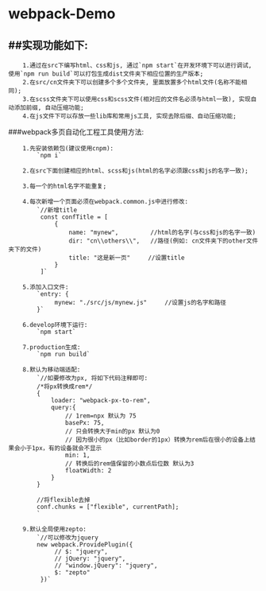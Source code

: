 webpack-Demo
================

##实现功能如下:
----------------
        1.通过在src下编写html、css和js, 通过`npm start`在开发环境下可以进行调试, 使用`npm run build`可以打包生成dist文件夹下相应位置的生产版本;
        2.在src/cn文件夹下可以创建多个多个文件夹, 里面放置多个html文件(名称不能相同);
        3.在scss文件夹下可以使用css和scss文件(相对应的文件名必须与html一致), 实现自动添加前缀, 自动压缩功能;
        4.在js文件下可以存放一些lib库和常用js工具, 实现去除后缀、自动压缩功能;

###webpack多页自动化工程工具使用方法:

        1.先安装依赖包(建议使用cnpm):
            `npm i`

        2.在src下面创建相应的html、scss和js(html的名字必须跟css和js的名字一致);

        3.每一个的html名字不能重复;

        4.每次新增一个页面必须在webpack.common.js中进行修改:
            `//新增title
             const confTitle = [
                 {
                     name: "mynew",         //html的名字(与css和js的名字一致)
                     dir: "cn\\others\\",   //路径(例如: cn文件夹下的other文件夹下的文件)
                     title: "这是新一页"     //设置title
                 }
             ]`

        5.添加入口文件:
            `entry: {
                 mynew: "./src/js/mynew.js"     //设置js的名字和路径
            }`

        6.develop环境下运行:
            `npm start`

        7.production生成:
            `npm run build`

        8.默认为移动端适配:
            `//如要修改为px, 将如下代码注释即可:
            /*将px转换成rem*/
            {
                loader: "webpack-px-to-rem",
                query:{
                    // 1rem=npx 默认为 75
                    basePx: 75,
                    // 只会转换大于min的px 默认为0
                    // 因为很小的px（比如border的1px）转换为rem后在很小的设备上结果会小于1px，有的设备就会不显示
                    min: 1,
                    // 转换后的rem值保留的小数点后位数 默认为3
                    floatWidth: 2
                }
            }

            //将flexible去掉
            conf.chunks = ["flexible", currentPath];
            `

        9.默认全局使用zepto:
            `//可以修改为jquery
            new webpack.ProvidePlugin({
                 // $: "jquery",
                 // jQuery: "jquery",
                 // "window.jQuery": "jquery",
                 $: "zepto"
             })`